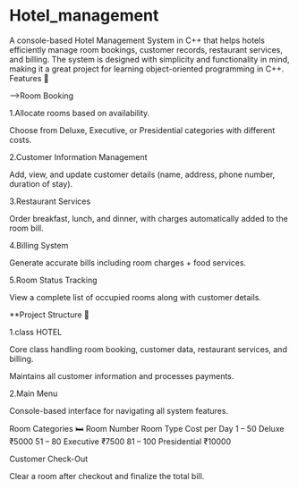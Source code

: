 # Hotel_management
A console-based Hotel Management System in C++ that helps hotels efficiently manage room bookings, customer records, restaurant services, and billing. The system is designed with simplicity and functionality in mind, making it a great project for learning object-oriented programming in C++.
Features 🚀

-->Room Booking

1.Allocate rooms based on availability.

Choose from Deluxe, Executive, or Presidential categories with different costs.

2.Customer Information Management

Add, view, and update customer details (name, address, phone number, duration of stay).

3.Restaurant Services

Order breakfast, lunch, and dinner, with charges automatically added to the room bill.

4.Billing System

Generate accurate bills including room charges + food services.

5.Room Status Tracking

View a complete list of occupied rooms along with customer details.

**Project Structure 📁

1.class HOTEL

Core class handling room booking, customer data, restaurant services, and billing.

Maintains all customer information and processes payments.

2.Main Menu

Console-based interface for navigating all system features.

Room Categories 🛏️
Room Number       Room Type	    Cost per Day
1 – 50         	Deluxe	         ₹5000
51 – 80       	Executive	       ₹7500
81 – 100	      Presidential	   ₹10000

Customer Check-Out

Clear a room after checkout and finalize the total bill.
